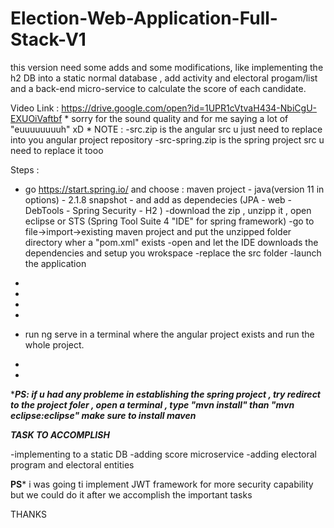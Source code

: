 # Election-Web-Application-Full-Stack-V1
this version need some adds and some modifications, like implementing the h2 DB into a static normal database , add activity and electoral progam/list and a back-end micro-service to calculate the score of each candidate. 

Video Link : https://drive.google.com/open?id=1UPR1cVtvaH434-NbiCgU-EXUOiVaftbf
*
sorry for the sound quality and for me saying a lot of "euuuuuuuuh" xD
*
NOTE :
-src.zip is the angular src u just need to replace into you angular project repository
-src-spring.zip is the spring project src u need to replace it tooo


Steps :
- go https://start.spring.io/ and choose : maven project - java(version 11 in options) - 2.1.8 snapshot - and add as dependecies (JPA - web - DebTools - Spring Security - H2 )
-download the zip , unzipp it , open eclipse or STS (Spring Tool Suite 4 "IDE" for spring framework) 
-go to file->import->existing maven project  and put the unzipped folder directory wher a "pom.xml" exists
-open and let the IDE downloads the dependencies and setup you wrokspace 
-replace the src folder 
-launch the application 
*
*
*
*
- run ng serve in a terminal where the angular project exists 
and run the whole project.
*
*
****PS: if u had any probleme in establishing the spring project , try redirect to the project foler , open a terminal , type "mvn install" than "mvn eclipse:eclipse" 
make sure to install maven***

***********TASK TO ACCOMPLISH***********

-implementing to a static DB
-adding score microservice
-adding electoral program and electoral entities


**********PS***********
i was going ti implement JWT framework for more security capability but we could do it after we accomplish the important tasks

THANKS

